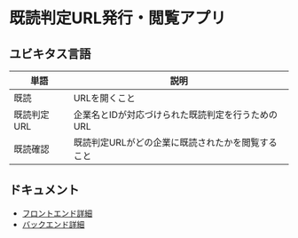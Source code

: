 # 既読判定URL発行・閲覧アプリ

## ユビキタス言語
| 単語        | 説明                                              | 
| ----------- | ------------------------------------------------- | 
| 既読        | URLを開くこと                                     | 
| 既読判定URL | 企業名とIDが対応づけられた既読判定を行うためのURL | 
| 既読確認 | 既読判定URLがどの企業に既読されたかを閲覧すること | 


## ドキュメント

- [フロントエンド詳細](https://github.com/suuham/url-click-confirmation/blob/dev/apps/frontend/README.md)
- [バックエンド詳細](https://github.com/suuham/url-click-confirmation/blob/dev/apps/backend/README.md)
